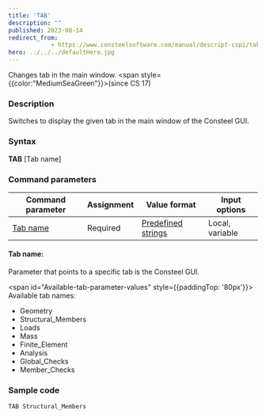 ```yaml
---
title: 'TAB'
description: ""
published: 2023-08-14
redirect_from: 
            - https://www.consteelsoftware.com/manual/descript-cspi/tab/
hero: ../../../defaultHero.jpg
---
```


Changes tab in the main window. <span style={{color:"MediumSeaGreen"}}>(since CS 17)</span>

### Description

Switches to display the given tab in the main window of the Consteel GUI.

### Syntax

**TAB** [Tab name]

### Command parameters

| **Command parameter**   | **Assignment** | **Value format**                                      | **Input options** |
| ----------------------- | -------------- | ----------------------------------------------------- | ----------------- |
| [Tab name](<#tab-name>) | Required       | [Predefined strings](#Available-tab-parameter-values) | Local, variable   |

#### Tab name:
Parameter that points to a specific tab is the Consteel GUI.

<span id="Available-tab-parameter-values" style={{paddingTop: '80px'}}> Available tab names: </span>
- Geometry
- Structural_Members
- Loads
- Mass
- Finite_Element
- Analysis
- Global_Checks
- Member_Checks

### Sample code
```
TAB Structural_Members
```
